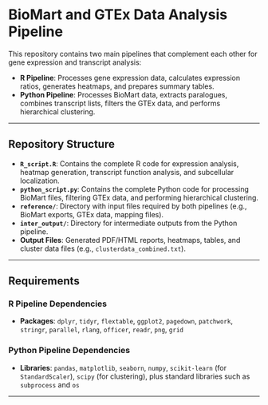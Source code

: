 # BioMart and GTEx Data Analysis Pipeline

This repository contains two main pipelines that complement each other for gene expression and transcript analysis:

- **R Pipeline**: Processes gene expression data, calculates expression ratios, generates heatmaps, and prepares summary tables.
- **Python Pipeline**: Processes BioMart data, extracts paralogues, combines transcript lists, filters the GTEx data, and performs hierarchical clustering.

---

## Repository Structure

- **`R_script.R`**: Contains the complete R code for expression analysis, heatmap generation, transcript function analysis, and subcellular localization.
- **`python_script.py`**: Contains the complete Python code for processing BioMart files, filtering GTEx data, and performing hierarchical clustering.
- **`reference/`**: Directory with input files required by both pipelines (e.g., BioMart exports, GTEx data, mapping files).
- **`inter_output/`**: Directory for intermediate outputs from the Python pipeline.
- **Output Files**: Generated PDF/HTML reports, heatmaps, tables, and cluster data files (e.g., `clusterdata_combined.txt`).

---

## Requirements

### R Pipeline Dependencies

- **Packages**: `dplyr`, `tidyr`, `flextable`, `ggplot2`, `pagedown`, `patchwork`, `stringr`, `parallel`, `rlang`, `officer`, `readr`, `png`, `grid`

### Python Pipeline Dependencies

- **Libraries**: `pandas`, `matplotlib`, `seaborn`, `numpy`, `scikit-learn` (for `StandardScaler`), `scipy` (for clustering), plus standard libraries such as `subprocess` and `os`

---
